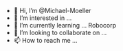 - 👋 Hi, I’m @Michael-Moeller
- 👀 I’m interested in ...
- 🌱 I’m currently learning ... Robocorp
- 💞️ I’m looking to collaborate on ...
- 📫 How to reach me ...

<!---
Michael-Moeller/Michael-Moeller is a ✨ special ✨ repository because its `README.md` (this file) appears on your GitHub profile.
You can click the Preview link to take a look at your changes.
--->
